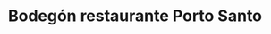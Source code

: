 ---
title: "Bodegón restaurante Porto Santo"
url: /caracas/bodegon-restaurante-porto-santo/
shop: Lebensmittel
---